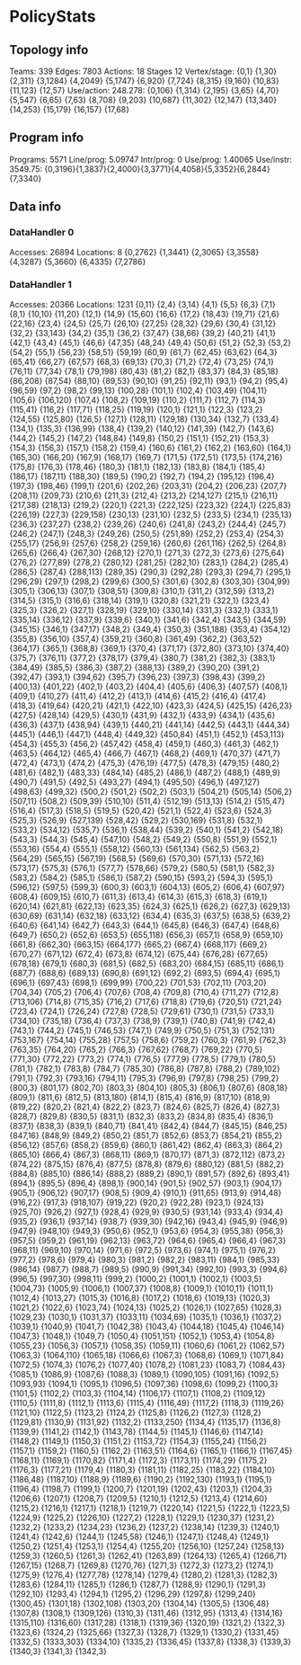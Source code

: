 # PolicyStats
## Topology info
Teams:		339
Edges:		7803
Actions:	18
Stages		12
Vertex/stage:	{0,1} {1,30} {2,311} {3,1284} {4,2049} {5,1747} {6,920} {7,724} {8,315} {9,160} {10,83} {11,123} {12,57} 
Use/action:	248.278: {0,106} {1,314} {2,195} {3,65} {4,70} {5,547} {6,65} {7,63} {8,708} {9,203} {10,687} {11,302} {12,147} {13,340} {14,253} {15,179} {16,157} {17,68} 

## Program info
Programs:	5571
Line/prog:	5.09747
Intr/prog:	0
Use/prog:	1.40065
Use/instr:	3549.75: {0,3196}{1,3837}{2,4000}{3,3771}{4,4058}{5,3352}{6,2844}{7,3340}

## Data info

### DataHandler 0
Accesses:	26894
Locations:	8
{0,2762} {1,3441} {2,3065} {3,3558} {4,3287} {5,3660} {6,4335} {7,2786} 

### DataHandler 1
Accesses:	20366
Locations:	1231
{0,11} {2,4} {3,14} {4,1} {5,5} {6,3} {7,1} {8,1} {10,10} {11,20} {12,1} {14,9} {15,60} {16,6} {17,2} {18,43} {19,71} {21,6} {22,16} {23,4} {24,5} {25,7} {26,10} {27,25} {28,32} {29,6} {30,4} {31,12} {32,2} {33,143} {34,2} {35,1} {36,2} {37,47} {38,66} {39,2} {40,21} {41,1} {42,1} {43,4} {45,1} {46,6} {47,35} {48,24} {49,4} {50,6} {51,2} {52,3} {53,2} {54,2} {55,1} {56,23} {58,51} {59,19} {60,9} {61,7} {62,45} {63,62} {64,3} {65,41} {66,27} {67,57} {68,3} {69,13} {70,3} {71,2} {72,4} {73,25} {74,1} {76,11} {77,34} {78,1} {79,198} {80,43} {81,2} {82,1} {83,37} {84,3} {85,18} {86,208} {87,54} {88,10} {89,53} {90,10} {91,25} {92,11} {93,1} {94,2} {95,4} {96,59} {97,2} {98,2} {99,13} {100,28} {101,1} {102,4} {103,49} {104,11} {105,6} {106,120} {107,4} {108,2} {109,19} {110,2} {111,7} {112,7} {114,3} {115,41} {116,2} {117,71} {118,25} {119,19} {120,1} {121,1} {122,3} {123,2} {124,55} {125,80} {126,5} {127,1} {128,11} {129,18} {130,34} {132,7} {133,4} {134,1} {135,3} {136,99} {138,4} {139,2} {140,12} {141,39} {142,7} {143,6} {144,2} {145,2} {147,2} {148,84} {149,8} {150,2} {151,1} {152,21} {153,3} {154,3} {156,3} {157,1} {158,2} {159,4} {160,6} {161,2} {162,2} {163,60} {164,1} {165,30} {166,20} {167,9} {168,17} {169,7} {171,5} {172,51} {173,5} {174,216} {175,8} {176,3} {178,46} {180,3} {181,1} {182,13} {183,8} {184,1} {185,4} {186,17} {187,11} {188,30} {189,5} {190,2} {192,7} {194,2} {195,12} {196,4} {197,3} {198,46} {199,1} {201,6} {202,26} {203,31} {204,2} {206,23} {207,7} {208,11} {209,73} {210,6} {211,3} {212,4} {213,2} {214,127} {215,1} {216,11} {217,38} {218,13} {219,2} {220,1} {221,3} {222,125} {223,32} {224,1} {225,83} {226,19} {227,3} {229,158} {230,13} {231,10} {232,5} {233,5} {234,1} {235,13} {236,3} {237,27} {238,2} {239,26} {240,6} {241,8} {243,2} {244,4} {245,7} {246,2} {247,1} {248,3} {249,26} {250,5} {251,89} {252,2} {253,4} {254,3} {255,17} {256,9} {257,6} {258,2} {259,16} {260,6} {261,116} {262,5} {264,8} {265,6} {266,4} {267,30} {268,12} {270,1} {271,3} {272,3} {273,6} {275,64} {276,2} {277,89} {278,2} {280,12} {281,25} {282,10} {283,1} {284,2} {285,4} {286,5} {287,4} {288,113} {289,35} {290,3} {292,28} {293,3} {294,7} {295,1} {296,29} {297,1} {298,2} {299,6} {300,5} {301,6} {302,8} {303,30} {304,99} {305,1} {306,13} {307,1} {308,51} {309,8} {310,1} {311,2} {312,59} {313,2} {314,5} {315,1} {316,6} {318,14} {319,1} {320,8} {321,21} {322,1} {323,4} {325,3} {326,2} {327,1} {328,19} {329,10} {330,14} {331,3} {332,1} {333,1} {335,14} {336,12} {337,9} {339,6} {340,1} {341,6} {342,4} {343,5} {344,59} {345,15} {346,1} {347,17} {348,2} {349,4} {350,3} {351,188} {353,4} {354,12} {355,8} {356,10} {357,4} {359,21} {360,8} {361,49} {362,2} {363,52} {364,17} {365,1} {368,8} {369,1} {370,4} {371,17} {372,80} {373,10} {374,40} {375,7} {376,11} {377,2} {378,17} {379,4} {380,7} {381,2} {382,3} {383,1} {384,49} {385,5} {386,3} {387,2} {388,13} {389,2} {390,20} {391,2} {392,47} {393,1} {394,62} {395,7} {396,23} {397,3} {398,43} {399,2} {400,13} {401,22} {402,1} {403,2} {404,4} {405,6} {406,3} {407,57} {408,1} {409,1} {410,27} {411,4} {412,2} {413,1} {414,6} {415,2} {416,4} {417,4} {418,3} {419,64} {420,21} {421,1} {422,10} {423,3} {424,5} {425,15} {426,23} {427,5} {428,14} {429,5} {430,1} {431,9} {432,1} {433,9} {434,1} {435,6} {436,3} {437,1} {438,94} {439,1} {440,21} {441,14} {442,5} {443,1} {444,34} {445,1} {446,1} {447,1} {448,4} {449,32} {450,84} {451,1} {452,1} {453,113} {454,3} {455,3} {456,2} {457,42} {458,4} {459,1} {460,3} {461,3} {462,1} {463,5} {464,12} {465,4} {466,7} {467,1} {468,2} {469,1} {470,37} {471,7} {472,4} {473,1} {474,2} {475,3} {476,19} {477,5} {478,3} {479,15} {480,2} {481,6} {482,1} {483,33} {484,14} {485,2} {486,1} {487,2} {488,1} {489,9} {490,7} {491,5} {492,5} {493,27} {494,1} {495,50} {496,1} {497,127} {498,63} {499,32} {500,2} {501,2} {502,2} {503,1} {504,21} {505,14} {506,2} {507,11} {508,2} {509,39} {510,10} {511,4} {512,19} {513,13} {514,2} {515,47} {516,4} {517,3} {518,5} {519,5} {520,42} {521,1} {522,4} {523,6} {524,3} {525,3} {526,9} {527,139} {528,42} {529,2} {530,169} {531,8} {532,1} {533,2} {534,12} {535,7} {536,1} {538,44} {539,2} {540,1} {541,2} {542,18} {543,3} {544,3} {545,4} {547,10} {548,2} {549,2} {550,8} {551,9} {552,1} {553,16} {554,4} {555,1} {558,12} {560,13} {561,134} {562,5} {563,2} {564,29} {565,15} {567,19} {568,5} {569,6} {570,30} {571,13} {572,16} {573,17} {575,3} {576,1} {577,7} {578,66} {579,2} {580,5} {581,1} {582,3} {583,2} {584,2} {585,1} {586,1} {587,2} {590,15} {593,2} {594,3} {595,1} {596,12} {597,5} {599,3} {600,3} {603,1} {604,13} {605,2} {606,4} {607,97} {608,4} {609,15} {610,7} {611,3} {613,4} {614,3} {615,3} {618,3} {619,1} {620,14} {621,81} {622,13} {623,35} {624,3} {625,1} {626,2} {627,3} {629,13} {630,69} {631,14} {632,18} {633,12} {634,4} {635,3} {637,5} {638,5} {639,2} {640,6} {641,14} {642,7} {643,3} {644,1} {645,8} {646,3} {647,4} {648,6} {649,7} {650,2} {652,6} {653,5} {655,118} {656,3} {657,1} {658,9} {659,10} {661,8} {662,30} {663,15} {664,177} {665,2} {667,4} {668,117} {669,2} {670,27} {671,12} {672,4} {673,8} {674,12} {675,44} {676,28} {677,65} {678,18} {679,1} {680,3} {681,5} {682,5} {683,20} {684,15} {685,11} {686,1} {687,7} {688,6} {689,13} {690,8} {691,12} {692,2} {693,5} {694,4} {695,1} {696,1} {697,43} {698,1} {699,99} {700,22} {701,53} {702,11} {703,20} {704,34} {705,2} {706,4} {707,6} {708,4} {709,8} {710,4} {711,27} {712,8} {713,106} {714,8} {715,35} {716,2} {717,6} {718,8} {719,6} {720,51} {721,24} {723,4} {724,1} {726,24} {727,8} {728,5} {729,61} {730,1} {731,5} {733,1} {734,10} {735,18} {736,4} {737,3} {738,9} {739,1} {740,8} {741,9} {742,4} {743,1} {744,2} {745,1} {746,53} {747,1} {749,9} {750,5} {751,3} {752,131} {753,167} {754,14} {755,28} {757,5} {758,6} {759,2} {760,3} {761,9} {762,3} {763,35} {764,20} {765,2} {766,3} {767,62} {768,7} {769,22} {770,5} {771,30} {772,22} {773,2} {774,1} {776,5} {777,9} {778,5} {779,1} {780,5} {781,1} {782,1} {783,8} {784,7} {785,30} {786,8} {787,8} {788,2} {789,102} {791,1} {792,3} {793,16} {794,11} {795,3} {796,9} {797,8} {798,25} {799,2} {800,3} {801,17} {802,70} {803,3} {804,10} {805,3} {806,1} {807,6} {808,18} {809,1} {811,6} {812,5} {813,180} {814,1} {815,4} {816,9} {817,10} {818,9} {819,22} {820,2} {821,4} {822,2} {823,7} {824,6} {825,7} {826,4} {827,3} {828,7} {829,8} {830,5} {831,1} {832,3} {833,2} {834,8} {835,4} {836,1} {837,1} {838,3} {839,1} {840,71} {841,41} {842,4} {844,7} {845,15} {846,25} {847,16} {848,9} {849,2} {850,2} {851,7} {852,6} {853,7} {854,21} {855,2} {856,12} {857,6} {858,2} {859,6} {860,1} {861,42} {862,4} {863,3} {864,2} {865,10} {866,4} {867,3} {868,11} {869,1} {870,17} {871,3} {872,112} {873,2} {874,22} {875,15} {876,4} {877,5} {878,8} {879,6} {880,12} {881,5} {882,2} {884,8} {885,10} {886,14} {888,2} {889,2} {890,1} {891,57} {892,6} {893,41} {894,1} {895,5} {896,4} {898,1} {900,14} {901,5} {902,57} {903,1} {904,17} {905,1} {906,12} {907,17} {908,5} {909,4} {910,1} {911,65} {913,9} {914,48} {916,22} {917,3} {918,107} {919,22} {920,2} {922,28} {923,1} {924,13} {925,70} {926,2} {927,1} {928,4} {929,9} {930,5} {931,14} {933,4} {934,4} {935,2} {936,1} {937,14} {938,7} {939,30} {942,16} {943,4} {945,9} {946,9} {947,9} {948,10} {949,3} {950,6} {952,1} {953,6} {954,3} {955,38} {956,3} {957,5} {959,2} {961,19} {962,13} {963,72} {964,6} {965,4} {966,4} {967,3} {968,11} {969,10} {970,14} {971,6} {972,5} {973,6} {974,1} {975,1} {976,2} {977,2} {978,6} {979,4} {980,3} {981,2} {982,2} {983,11} {984,1} {985,33} {986,14} {987,7} {988,7} {989,5} {990,9} {991,34} {992,10} {993,3} {994,6} {996,5} {997,30} {998,11} {999,2} {1000,2} {1001,1} {1002,1} {1003,5} {1004,73} {1005,9} {1006,1} {1007,37} {1008,8} {1009,1} {1010,11} {1011,1} {1012,4} {1013,27} {1015,3} {1016,8} {1017,2} {1018,6} {1019,13} {1020,3} {1021,2} {1022,6} {1023,74} {1024,13} {1025,2} {1026,1} {1027,65} {1028,3} {1029,23} {1030,1} {1031,37} {1033,11} {1034,69} {1035,1} {1036,1} {1037,2} {1039,1} {1040,9} {1041,7} {1042,38} {1043,4} {1044,18} {1045,4} {1046,14} {1047,3} {1048,1} {1049,7} {1050,4} {1051,151} {1052,1} {1053,4} {1054,8} {1055,23} {1056,3} {1057,1} {1058,35} {1059,11} {1060,6} {1061,2} {1062,57} {1063,3} {1064,110} {1065,18} {1066,6} {1067,3} {1068,6} {1069,1} {1071,84} {1072,5} {1074,3} {1076,2} {1077,40} {1078,2} {1081,23} {1083,7} {1084,43} {1085,1} {1086,9} {1087,6} {1088,3} {1089,1} {1090,105} {1091,16} {1092,5} {1093,93} {1094,1} {1095,1} {1096,5} {1097,36} {1098,6} {1099,2} {1100,3} {1101,5} {1102,2} {1103,3} {1104,14} {1106,17} {1107,1} {1108,2} {1109,12} {1110,5} {1111,8} {1112,1} {1113,6} {1115,4} {1116,49} {1117,2} {1118,3} {1119,26} {1121,10} {1122,5} {1123,2} {1124,2} {1125,8} {1126,2} {1127,3} {1128,2} {1129,81} {1130,9} {1131,92} {1132,2} {1133,250} {1134,4} {1135,17} {1136,8} {1139,9} {1141,2} {1142,1} {1143,78} {1144,5} {1145,1} {1146,6} {1147,14} {1148,2} {1149,1} {1150,3} {1151,2} {1153,72} {1154,3} {1155,24} {1156,2} {1157,1} {1159,2} {1160,5} {1162,2} {1163,51} {1164,6} {1165,1} {1166,1} {1167,45} {1168,11} {1169,1} {1170,82} {1171,4} {1172,3} {1173,11} {1174,29} {1175,2} {1176,3} {1177,21} {1179,4} {1180,3} {1181,11} {1182,25} {1183,22} {1184,10} {1186,48} {1187,10} {1188,9} {1189,6} {1190,2} {1192,130} {1193,1} {1195,1} {1196,4} {1198,7} {1199,1} {1200,7} {1201,19} {1202,43} {1203,1} {1204,3} {1206,6} {1207,1} {1208,7} {1209,5} {1210,1} {1212,5} {1213,4} {1214,60} {1215,2} {1216,1} {1217,1} {1218,1} {1219,7} {1220,14} {1221,5} {1222,1} {1223,5} {1224,9} {1225,2} {1226,10} {1227,2} {1228,1} {1229,1} {1230,37} {1231,2} {1232,2} {1233,2} {1234,23} {1236,2} {1237,2} {1238,14} {1239,3} {1240,1} {1241,4} {1242,6} {1244,1} {1245,58} {1246,1} {1247,1} {1248,4} {1249,1} {1250,2} {1251,4} {1253,1} {1254,4} {1255,20} {1256,10} {1257,24} {1258,13} {1259,3} {1260,5} {1261,3} {1262,41} {1263,89} {1264,13} {1265,4} {1266,71} {1267,15} {1268,7} {1269,8} {1270,76} {1271,3} {1272,3} {1273,2} {1274,1} {1275,9} {1276,4} {1277,78} {1278,14} {1279,4} {1280,2} {1281,3} {1282,3} {1283,6} {1284,11} {1285,1} {1286,1} {1287,7} {1288,9} {1290,1} {1291,3} {1292,10} {1293,4} {1294,1} {1295,2} {1296,29} {1297,8} {1299,240} {1300,45} {1301,18} {1302,108} {1303,20} {1304,14} {1305,5} {1306,48} {1307,8} {1308,1} {1309,126} {1310,3} {1311,46} {1312,95} {1313,4} {1314,16} {1315,110} {1316,60} {1317,28} {1318,1} {1319,36} {1320,19} {1321,2} {1322,3} {1323,6} {1324,2} {1325,66} {1327,3} {1328,7} {1329,1} {1330,2} {1331,45} {1332,5} {1333,303} {1334,10} {1335,2} {1336,45} {1337,8} {1338,3} {1339,3} {1340,3} {1341,3} {1342,3} 